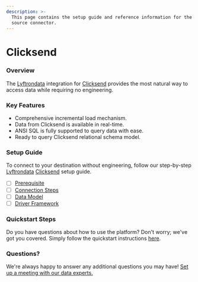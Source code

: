 ```yaml
---
description: >-
  This page contains the setup guide and reference information for the Clicksend
  source connector.
---
```


# Clicksend

### Overview

The [Lyftrondata](https://www.lyftrondata.com/) integration for [Clicksend](https://www.lyftrondata.com/integration/marketing-analytics/click-send/) provides the most natural way to access data while requiring no engineering.

### Key Features

* Comprehensive incremental load mechanism.
* Data from Clicksend is available in real-time.
* ANSI SQL is fully supported to query data with ease.
* Ready to query Clicksend relational schema model.

### Setup Guide

To connect to your destination without engineering, follow our step-by-step [Lyftrondata](https://www.lyftrondata.com/) [Clicksend](https://www.lyftrondata.com/integration/marketing-analytics/click-send/) setup guide.

* [ ] [Prerequisite](prerequisite.md)
* [ ] [Connection Steps](connection-steps.md)
* [ ] [Data Model](data-model/erd.md)
* [ ] [Driver Framework](driver-framework/)

### Quickstart Steps

Do you have questions about how to use the platform? Don't worry; we've got you covered. Simply follow the quickstart instructions [here](broken-reference).

### Questions? <a href="#questions" id="questions"></a>

We're always happy to answer any additional questions you may have! [Set up a meeting with our data experts.](https://www.lyftrondata.com/book-a-meeting/)
